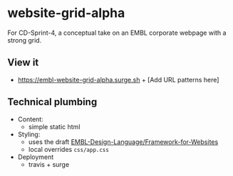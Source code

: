 # website-grid-alpha
For CD-Sprint-4, a conceptual take on an EMBL corporate webpage with a strong grid.

## View it
- https://embl-website-grid-alpha.surge.sh + [Add URL patterns here]

## Technical plumbing

- Content:
  - simple static html
- Styling:
  - uses the draft [EMBL-Design-Language/Framework-for-Websites](https://github.com/EMBL-Design-Language/Framework-for-Websites)
  - local overrides `css/app.css`
- Deployment
  - travis + surge
